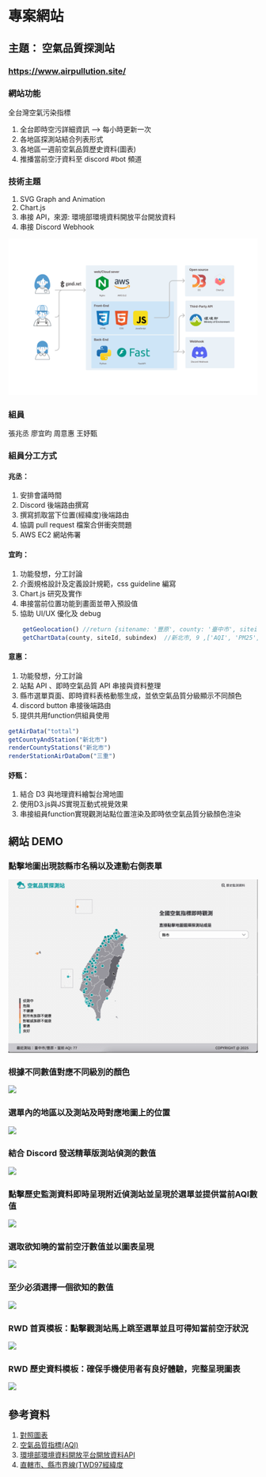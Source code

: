 # 專案網站
## 主題： 空氣品質探測站
### https://www.airpullution.site/

### 網站功能
全台灣空氣污染指標

1. 全台即時空污詳細資訊 --> 每小時更新一次
2. 各地區探測站結合列表形式
3. 各地區一週前空氣品質歷史資料(圖表)
4. 推播當前空汙資料至 discord #bot 頻道

### 技術主題
1. SVG Graph and Animation
2. Chart.js
3. 串接 API，來源: 環境部環境資料開放平台開放資料
4. 串接 Discord Webhook 

![bootcamp project](/gif-image/bootcamp%20project.jpg)

### 組員
 張兆丞
 廖宜昀
 周意惠
 王妤甄

### 組員分工方式
#### 兆丞：
1. 安排會議時間
2. Discord 後端路由撰寫
3. 撰寫抓取當下位置(經緯度)後端路由
4. 協調 pull request 檔案合併衝突問題
5. AWS EC2 網站佈署

#### 宜昀：
1. 功能發想，分工討論
2. 介面規格設計及定義設計規範，css guideline 編寫
3. Chart.js 研究及實作
4. 串接當前位置功能到畫面並帶入預設值
5. 協助 UI/UX 優化及 debug
```javascript
    getGeolocation() //return {sitename: '豐原', county: '臺中市', siteid: '28', aqi: '73'}
    getChartData(county, siteId, subindex)  //新北市, 9 ,['AQI', 'PM25', 'NO2']
```

#### 意惠：
1. 功能發想，分工討論
2. 站點 API 、即時空氣品質 API 串接與資料整理
3. 縣市選單頁面、即時資料表格動態生成，並依空氣品質分級顯示不同顏色
4. discord button 串接後端路由
5. 提供共用function供組員使用 
```js
getAirData("tottal")
getCountyAndStation("新北市")
renderCountyStations("新北市")
renderStationAirDataDom("三重")
```
#### 妤甄：
1. 結合 D3 與地理資料繪製台灣地圖
2. 使用D3.js與JS實現互動式視覺效果
3. 串接組員function實現觀測站點位置渲染及即時依空氣品質分級顏色渲染

## 網站 DEMO
### 點擊地圖出現該縣市名稱以及連動右側表單
![](/gif-image/地圖互動-hover%20顯示縣市及站點並直接顯示資料.gif)
### 根據不同數值對應不同級別的顏色
![](/gif-image/測點顯示，根據數值最顏色及視覺對應.gif)
### 選單內的地區以及測站及時對應地圖上的位置
![](/gif-image/測點顯示.gif)
### 結合 Discord 發送精華版測站偵測的數值
![](/gif-image/發送%20bot.gif)
### 點擊歷史監測資料即時呈現附近偵測站並呈現於選單並提供當前AQI數值
![](/gif-image/帶入最近測站.gif)
### 選取欲知曉的當前空汙數值並以圖表呈現
![](/gif-image/根據監測需求繪製圖表，hover%20顯示對應單位.gif)
### 至少必須選擇一個欲知的數值
![](/gif-image/ux%20防呆，確保至少一個探測站及一個監測項目.gif)
### RWD 首頁模板：點擊觀測站馬上跳至選單並且可得知當前空汙狀況
![](/gif-image/mobile-首頁.gif)
### RWD 歷史資料模板：確保手機使用者有良好體驗，完整呈現圖表
![](/gif-image/mobile-歷史資料.gif)


## 參考資料
1. [對照圖表](https://airtw.moenv.gov.tw/CHT/Information/Standard/AirQualityIndicator.aspx)
2. [空氣品質指標(AQI)](https://data.gov.tw/dataset/40448)
3. [環境部環境資料開放平台開放資料API](https://data.moenv.gov.tw/swagger/#/)
4. [直轄市、縣市界線(TWD97經緯度](https://data.gov.tw/dataset/7442)
